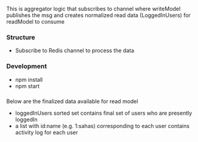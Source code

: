 This is aggregator logic that subscribes to channel where writeModel publishes the msg and creates normalized read data (LoggedInUsers) for readModel to consume

### Structure
- Subscribe to Redis channel to process the data
### Development
- npm install
- npm start
### 
Below are the finalized data available for read model
- loggedInUsers sorted set contains final set of users who are presently loggedIn
- a list with id:name (e.g. 1:sahas) corresponding to each user contains activity log for each user

